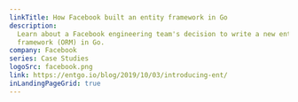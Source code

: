 ```yaml
---
linkTitle: How Facebook built an entity framework in Go
description: 
  Learn about a Facebook engineering team's decision to write a new entity
  framework (ORM) in Go.
company: Facebook
series: Case Studies
logoSrc: facebook.png
link: https://entgo.io/blog/2019/10/03/introducing-ent/
inLandingPageGrid: true
---
```


